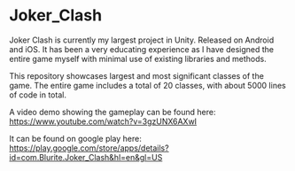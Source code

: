 # Joker_Clash
Joker Clash is currently my largest project in Unity. Released on Android and iOS. It has been a very educating experience as I have designed the entire game myself with minimal use of existing libraries and methods.

This repository showcases largest and most significant classes of the game. The entire game includes a total of 20 classes, with about 5000 lines of code in total. 

A video demo showing the gameplay can be found here: 
https://www.youtube.com/watch?v=3gzUNX6AXwI

It can be found on google play here: 
https://play.google.com/store/apps/details?id=com.Blurite.Joker_Clash&hl=en&gl=US
